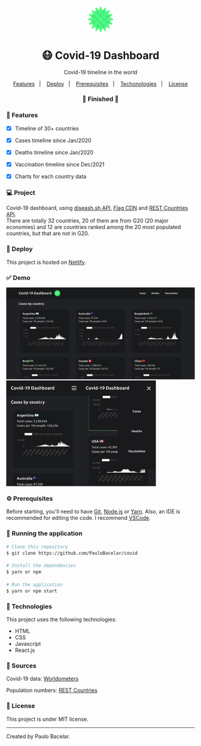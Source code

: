 <h4 align="center">
  <img src="https://github.com/PauloBacelar/covid/blob/main/src/img/logo.svg" alt="logo" height="75"/>
</h4>

<h1 align="center">
    😷 Covid-19 Dashboard
</h1>

<p align="center">Covid-19 timeline in the world</p>

<p align="center">
  <a href="#-features">Features</a>&nbsp;&nbsp;&nbsp;|&nbsp;&nbsp;&nbsp;
  <a href="#-deploy">Deploy</a>&nbsp;&nbsp;&nbsp;|&nbsp;&nbsp;&nbsp;
  <a href="#-prerequisites">Prerequisites</a>&nbsp;&nbsp;&nbsp;|&nbsp;&nbsp;&nbsp;
  <a href="#-technologies">Techonologies</a>&nbsp;&nbsp;&nbsp;|&nbsp;&nbsp;&nbsp;
  <a href="#-license">License</a>
</p>

<h3 align="center"> 
🚧  Finished  🚧
</h3>

### 📎 Features 

- [x] Timeline of 30+ countries
- [x] Cases timeline since Jan/2020
- [x] Deaths timeline since Jan/2020
- [x] Vaccination timeline since Dec/2021
- [x] Charts for each country data


### 💻 Project

Covid-19 dashboard, using <a href="https://disease.sh">diseash.sh API</a>, <a href="https://flagcdn.com">Flag CDN</a> and <a href="https://restcountries.com">REST Countries API</a>.<br/>
There are totally 32 countries, 20 of them are from G20 (20 major economies) and 12 are countries ranked among the 20 most populated countries, but that are not in G20.

### 🚀 Deploy 

This project is hosted on [Netlify](https://covid19-paulobacelar.netlify.app/).

### ✅ Demo
<img src="https://github.com/PauloBacelar/covid/blob/main/src/img/preview/desktop.png" />

<div style="display: flex;">
<img src="https://github.com/PauloBacelar/covid/blob/main/src/img/preview/mobile.png" width="200px" />
<img src="https://github.com/PauloBacelar/covid/blob/main/src/img/preview/mobile-2.png" width="200px" />
</div>

### ⚙ Prerequisites

Before starting, you'll need to have [Git](https://git-scm.com), [Node.js](https://nodejs.org/en/) or [Yarn](https://yarnpkg.com/).
Also, an IDE is recommended for editing the code. I recommend [VSCode](https://code.visualstudio.com/).

### 📗 Running the application

```bash
# Clone this repository
$ git clone https://github.com/PauloBacelar/covid

# Install the dependencies
$ yarn or npm

# Run the application
$ yarn or npm start
```

### 🚀 Technologies

This project uses the following technologies:

- HTML
- CSS
- Javascript
- React.js

### 🧐 Sources

<p>Covid-19 data: <a href="https://www.worldometers.info/coronavirus/">Worldometers</a></p>
<p>Population numbers: <a href="https://restcountries.com/#sources">REST Countries</a></p>

### 📝 License

This project is under MIT license.

<hr/>

Created by Paulo Bacelar.
